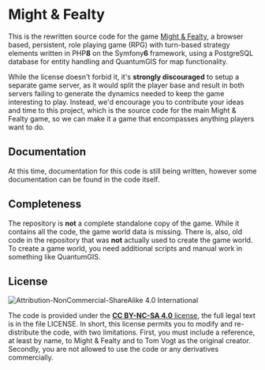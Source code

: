 Might & Fealty
==============

This is the rewritten source code for the game [Might & Fealty](http://mightandfealty.com), a browser based, persistent, role playing game (RPG) with turn-based strategy elements written in PHP**8** on the Symfony**6** framework, using a PostgreSQL database for entity handling and QuantumGIS for map functionality.

While the license doesn't forbid it, it's **strongly discouraged** to setup a separate game server, as it would split the player base and result in both servers failing to generate the dynamics needed to keep the game interesting to play. Instead, we'd encourage you to contribute your ideas and time to this project, which is the source code for the main Might & Fealty game, so we can make it a game that encompasses anything players want to do.

Documentation
-------------

At this time, documentation for this code is still being written, however some documentation can be found in the code itself.

Completeness
------------

The repository is **not** a complete standalone copy of the game. While it contains all the code, the game world data is missing. There is, also, old code in the repository that was **not** actually used to create the game world. To create a game world, you need additional scripts and manual work in something like QuantumGIS.

License
-------------

![Attribution-NonCommercial-ShareAlike 4.0 International](https://i.creativecommons.org/l/by-nc-sa/4.0/88x31.png)

The code is provided under the [**CC BY-NC-SA 4.0** license](http://creativecommons.org/licenses/by-nc-sa/4.0/), the full legal text is in the file LICENSE.
In short, this license permits you to modify and re-distribute the code, with two limitations. First, you must include a reference, at least by name, to Might & Fealty and to Tom Vogt as the original creator. Secondly, you are not allowed to use the code or any derivatives commercially.
